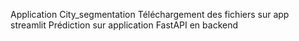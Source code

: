Application City_segmentation
Téléchargement des fichiers sur app streamlit
Prédiction sur application FastAPI en backend